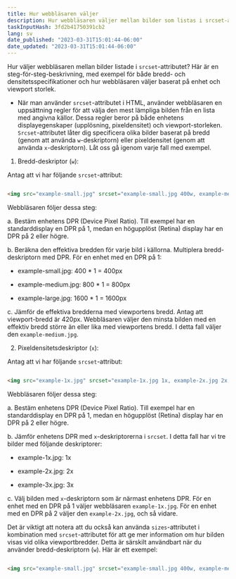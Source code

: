 ```yaml
---
title: Hur webbläsaren väljer
description: Hur webbläsaren väljer mellan bilder som listas i srcset-attributet
taskInputHash: 3fd2b41750391cb2
lang: sv
date_published: "2023-03-31T15:01:44-06:00"
date_updated: "2023-03-31T15:01:44-06:00"
---
```

Hur väljer webbläsaren mellan bilder listade i `srcset`-attributet? Här är en steg-för-steg-beskrivning, med exempel för både bredd- och densitetsspecifikationer och hur webbläsaren väljer baserat på enhet och viewport storlek.

- När man använder `srcset`-attributet i HTML, använder webbläsaren en uppsättning regler för att välja den mest lämpliga bilden från en lista med angivna källor. Dessa regler beror på både enhetens displayegenskaper (upplösning, pixeldensitet) och viewport-storleken. `Srcset`-attributet låter dig specificera olika bilder baserat på bredd (genom att använda `w`-deskriptorn) eller pixeldensitet (genom att använda `x`-deskriptorn). Låt oss gå igenom varje fall med exempel.

1. Bredd-deskriptor (`w`):

Antag att vi har följande `srcset`-attribut:

```html

<img src="example-small.jpg" srcset="example-small.jpg 400w, example-medium.jpg 800w, example-large.jpg 1600w" alt="Example Image">

```

Webbläsaren följer dessa steg:

a. Bestäm enhetens DPR (Device Pixel Ratio). Till exempel har en standarddisplay en DPR på 1, medan en högupplöst (Retina) display har en DPR på 2 eller högre.

b. Beräkna den effektiva bredden för varje bild i källorna. Multiplera bredd-deskriptorn med DPR. För en enhet med en DPR på 1:

- example-small.jpg: 400 \* 1 = 400px

- example-medium.jpg: 800 \* 1 = 800px

- example-large.jpg: 1600 \* 1 = 1600px

c. Jämför de effektiva bredderna med viewportens bredd. Antag att viewport-bredd är 420px. Webbläsaren väljer den minsta bilden med en effektiv bredd större än eller lika med viewportens bredd. I detta fall väljer den `example-medium.jpg`.

2. Pixeldensitetsdeskriptor (`x`):

Antag att vi har följande `srcset`-attribut:

```html

<img src="example-1x.jpg" srcset="example-1x.jpg 1x, example-2x.jpg 2x, example-3x.jpg 3x" alt="Example Image">

```

Webbläsaren följer dessa steg:

a. Bestäm enhetens DPR (Device Pixel Ratio). Till exempel har en standarddisplay en DPR på 1, medan en högupplöst (Retina) display har en DPR på 2 eller högre.

b. Jämför enhetens DPR med `x`-deskriptorerna i `srcset`. I detta fall har vi tre bilder med följande deskriptorer:

- example-1x.jpg: 1x

- example-2x.jpg: 2x

- example-3x.jpg: 3x

c. Välj bilden med `x`-deskriptorn som är närmast enhetens DPR. För en enhet med en DPR på 1 väljer webbläsaren `example-1x.jpg`. För en enhet med en DPR på 2 väljer den `example-2x.jpg`, och så vidare.

Det är viktigt att notera att du också kan använda `sizes`-attributet i kombination med `srcset`-attributet för att ge mer information om hur bilden visas vid olika viewportbredder. Detta är särskilt användbart när du använder bredd-deskriptorn (`w`). Här är ett exempel:

```html

<img src="example-small.jpg" srcset="example-small.jpg 400w, example-medium.jpg 800w, example-large.jpg 1600w" sizes="(max-width: 480px) 100vw, (max-width: 960px) 50vw,

```
